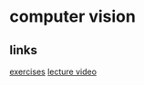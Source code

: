 # computer vision

## links

[exercises](https://vision.in.tum.de/teaching/ss2016/mvg2016/material)
[lecture video](https://www.youtube.com/watch?v=RDkwklFGMfo&list=PLTBdjV_4f-EJn6udZ34tht9EVIW7lbeo4)